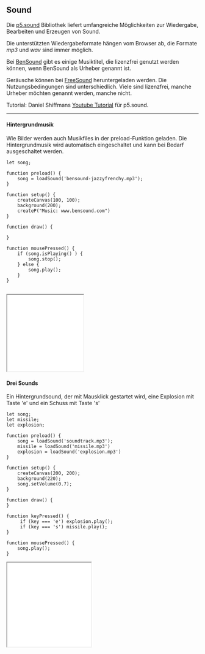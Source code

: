 ## Sound

Die [p5.sound](https://p5js.org/reference/#/libraries/p5.sound) Bibliothek liefert umfangreiche Möglichkeiten
zur Wiedergabe, Bearbeiten und Erzeugen von Sound.

Die unterstützten Wiedergabeformate hängen vom Browser ab, die Formate *mp3* und *wav* sind immer möglich.

Bei [BenSound](https://www.bensound.com/) gibt es einige Musiktitel, die lizenzfrei genutzt werden können, wenn
BenSound als Urheber genannt ist.

Geräusche können bei [FreeSound](https://freesound.org/) heruntergeladen werden. Die Nutzungsbedingungen sind
unterschiedlich. Viele sind lizenzfrei, manche Urheber möchten genannt werden, manche nicht. 

Tutorial: Daniel Shiffmans [Youtube Tutorial](https://www.youtube.com/playlist?st=PLRqwX-V7Uu6aFcVjlDAkkGIixw70s7jpW) für p5.sound.

-----

#### Hintergrundmusik 

Wie Bilder werden auch Musikfiles in der preload-Funktion geladen.
Die Hintergrundmusik wird automatisch eingeschaltet und kann bei Bedarf ausgeschaltet werden.

```
let song;

function preload() {
    song = loadSound('bensound-jazzyfrenchy.mp3');
}

function setup() {
    createCanvas(100, 100);
    background(200);
    createP("Music: www.bensound.com")
}

function draw() {

}

function mousePressed() {
    if (song.isPlaying() ) {
        song.stop();
    } else {
        song.play();
    }
}


```

<iframe src="startStop.html" width="200" height="200"></iframe>


#### Drei Sounds

Ein Hintergrundsound, der mit Mausklick gestartet wird, eine Explosion mit Taste 'e' und ein Schuss mit Taste 's'

```
let song;
let missile;
let explosion;

function preload() {
    song = loadSound('soundtrack.mp3');
    missile = loadSound('missile.mp3')
    explosion = loadSound('explosion.mp3')
}

function setup() {
    createCanvas(200, 200);
    background(220);
    song.setVolume(0.7);
}

function draw() {
}

function keyPressed() {
     if (key === 'e') explosion.play();
     if (key === 's') missile.play();
}

function mousePressed() {
    song.play();
}

```

<iframe src="dreiSounds.html" width="220" height="220"></iframe>